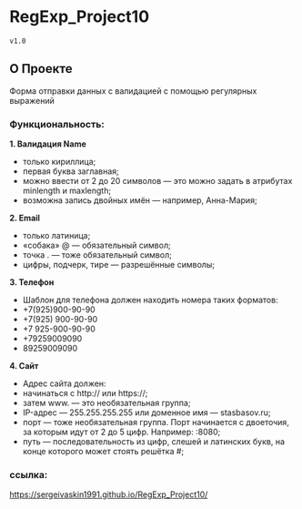 # RegExp_Project10
`v1.0`

## О Проекте
Форма отправки данных с валидацией с помощью регулярных выражений

### Функциональность:

**1. Валидация Name**
 + только кириллица;
 + первая буква заглавная;
 + можно ввести от 2 до 20 символов — это можно задать в атрибутах minlength и maxlength;
 + возможна запись двойных имён — например, Анна-Мария;

**2. Email**
 + только латиница;
 + «собака» @ — обязательный символ;
 + точка . — тоже обязательный символ;
 + цифры, подчерк, тире — разрешённые символы;

**3. Телефон**
 + Шаблон для телефона должен находить номера таких форматов:
 + +7(925)900-90-90
 + +7(925) 900-90-90
 + +7 925-900-90-90
 + +79259009090
 + 89259009090

**4. Сайт**
 + Адрес сайта должен:
 + начинаться с http:// или https://;
 + затем www. — это необязательная группа;
 + IP-адрес — 255.255.255.255 или доменное имя — stasbasov.ru;
 + порт — тоже необязательная группа. Порт начинается с двоеточия, за которым идут от 2 до 5 цифр. Например: :8080;
 + путь — последовательность из цифр, слешей и латинских букв, на конце которого может стоять решётка #;


### ссылка: 
https://sergeivaskin1991.github.io/RegExp_Project10/
